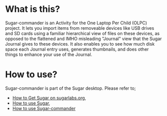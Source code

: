 What is this?
=============

Sugar-commander is an Activity for the One Laptop Per Child (OLPC) project. It lets you import items from removeable devices
like USB drives and SD cards using a familiar hierarchical view of files on these devices, as opposed to the
flattened and IMHO misleading "Journal" view that the Sugar Journal gives to these devices. It also enables you to
see how much disk space each Journal entry uses, generates thumbnails, and does other things to enhance your
use of the Journal.

How to use?
===========

Sugar-commander is part of the Sugar desktop.  Please refer to;

* [How to Get Sugar on sugarlabs.org](https://sugarlabs.org/),
* [How to use Sugar](https://help.sugarlabs.org/),
* [How to use Sugar-commander](https://help.sugarlabs.org/en/sugar_commander.html)
